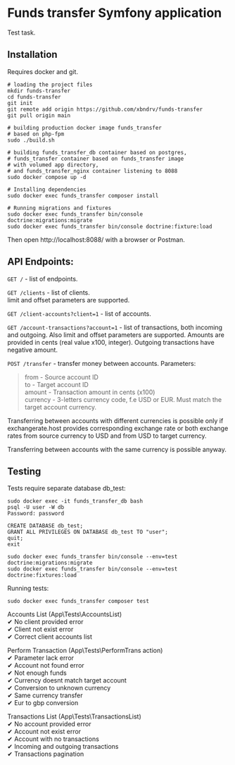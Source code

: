 # Funds transfer Symfony application

Test task.

## Installation

Requires docker and git.

```shell
# loading the project files
mkdir funds-transfer
cd funds-transfer
git init
git remote add origin https://github.com/xbndrv/funds-transfer
git pull origin main

# building production docker image funds_transfer
# based on php-fpm
sudo ./build.sh

# building funds_transfer_db container based on postgres,
# funds_transfer container based on funds_transfer image
# with volumed app directory,
# and funds_transfer_nginx container listening to 8088
sudo docker compose up -d

# Installing dependencies
sudo docker exec funds_transfer composer install

# Running migrations and fixtures
sudo docker exec funds_transfer bin/console doctrine:migrations:migrate
sudo docker exec funds_transfer bin/console doctrine:fixture:load
```

Then open http://localhost:8088/ with a browser or Postman.

## API Endpoints:

`GET /` - list of endpoints.

`GET /clients` - list of clients.  
limit and offset parameters are supported.

`GET /client-accounts?client=1` - list of accounts.

`GET /account-transactions?account=1` - list of transactions, both incoming
and outgoing. Also limit and offset parameters are supported. 
Amounts are provided in cents (real value x100, integer).
Outgoing transactions have negative amount.

`POST /transfer` - transfer money between accounts. Parameters:

> from - Source account ID  
> to - Target account ID  
> amount - Transaction amount in cents (x100)  
> currency - 3-letters currency code, f.e USD or EUR. Must match the 
target account currency.

Transferring between accounts with different currencies is possible only
if exchangerate.host provides corresponding exchange rate or both exchange
rates from source currency to USD and from USD to target currency.

Transferring between accounts with the same currency is possible anyway.

## Testing

Tests require separate database db_test:

```shell
sudo docker exec -it funds_transfer_db bash
psql -U user -W db 
Password: password

CREATE DATABASE db_test;
GRANT ALL PRIVILEGES ON DATABASE db_test TO "user";
quit;
exit 

sudo docker exec funds_transfer bin/console --env=test doctrine:migrations:migrate
sudo docker exec funds_transfer bin/console --env=test doctrine:fixtures:load
```

Running tests:

```shell
sudo docker exec funds_transfer composer test
```

Accounts List (App\Tests\AccountsList)  
✔ No client provided error  
✔ Client not exist error  
✔ Correct client accounts list  

Perform Transaction (App\Tests\PerformTrans  action)  
✔ Parameter lack error  
✔ Account not found error  
✔ Not enough funds  
✔ Currency doesnt match target account  
✔ Conversion to unknown currency  
✔ Same currency transfer  
✔ Eur to gbp conversion  

Transactions List (App\Tests\TransactionsList)  
✔ No account provided error  
✔ Account not exist error  
✔ Account with no transactions  
✔ Incoming and outgoing transactions  
✔ Transactions pagination  



